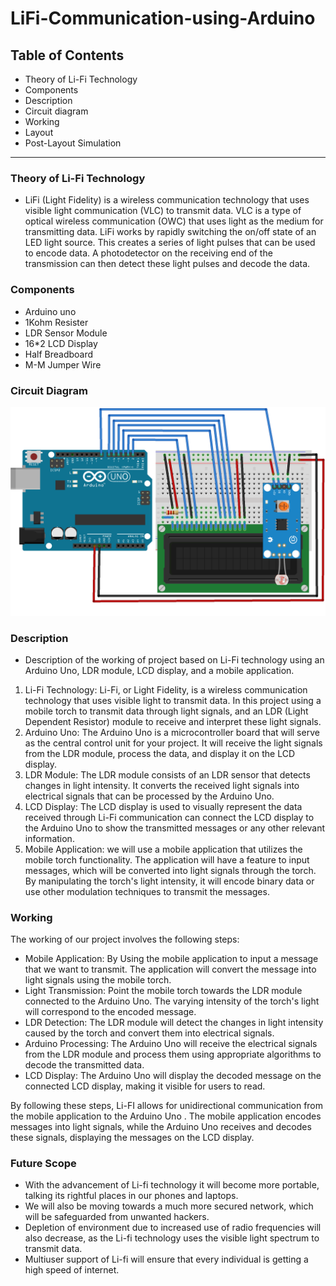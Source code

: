 # LiFi-Communication-using-Arduino
## Table of Contents

  - Theory of Li-Fi Technology
  - Components 
  - Description
  - Circuit diagram
  - Working
  - Layout
  - Post-Layout Simulation

--- 
### Theory of Li-Fi Technology 
- LiFi (Light Fidelity) is a wireless communication technology that uses visible light communication (VLC) to transmit data. VLC is a type of optical wireless communication (OWC) that uses light as the medium for transmitting data. LiFi works by rapidly switching the on/off state of an LED light source. This creates a series of light pulses that can be used to encode data. A photodetector on the receiving end of the transmission can then detect these light pulses and decode the data.

### Components
  - Arduino uno
  - 1Kohm Resister
  - LDR Sensor Module
  - 16*2 LCD Display
  - Half Breadboard
  - M-M Jumper Wire

### Circuit Diagram
<img width="800" alt="pll_pfd" src="https://github.com/Mrnidhi/LiFi-Communication-using-Arduino/blob/main/Circuit%20diagram.png">

### Description
- Description of the working of project based on Li-Fi technology using an Arduino Uno, LDR module, LCD display, and a mobile application.
1. Li-Fi Technology: Li-Fi, or Light Fidelity, is a wireless communication technology that uses visible light to transmit data. In this project using a mobile torch to transmit data through light signals, and an LDR (Light Dependent Resistor) module to receive and interpret these light signals.
2. Arduino Uno: The Arduino Uno is a microcontroller board that will serve as the central control unit for your project. It will receive the light signals from the LDR module, process the data, and display it on the LCD display.
3. LDR Module: The LDR module consists of an LDR sensor that detects changes in light intensity. It converts the received light signals into electrical signals that can be processed by the Arduino Uno.
4. LCD Display: The LCD display is used to visually represent the data received through Li-Fi communication can connect the LCD display to the Arduino Uno to show the transmitted messages or any other relevant information.
5. Mobile Application: we will use a mobile application that utilizes the mobile torch functionality. The application will have a feature to input messages, which will be converted into light signals through the torch. By manipulating the torch's light intensity, it will encode binary data or use other modulation techniques to transmit the messages.

### Working
The working of our project involves the following steps:
- Mobile Application: By Using the mobile application to input a message that we want to transmit. The application will convert the message into light signals using the mobile torch.
- Light Transmission: Point the mobile torch towards the LDR module connected to the Arduino Uno. The varying intensity of the torch's light will correspond to the encoded message.
- LDR Detection: The LDR module will detect the changes in light intensity caused by the torch and convert them into electrical signals.
- Arduino Processing: The Arduino Uno will receive the electrical signals from the LDR module and process them using appropriate algorithms to decode the transmitted data.
- LCD Display: The Arduino Uno will display the decoded message on the connected LCD display, making it visible for users to read.


By following these steps, Li-FI allows for unidirectional communication from the mobile application to the Arduino Uno . The mobile application encodes messages into light signals, while the Arduino Uno receives and decodes these signals, displaying the messages on the LCD display.

### Future Scope
- With the advancement of Li-fi technology it will become more portable, talking its rightful places in our phones and laptops.
- We will also be moving towards a much more secured network, which will be safeguarded from unwanted hackers.
- Depletion of environment due to increased use of radio frequencies will also decrease, as the Li-fi technology uses the visible light spectrum to transmit data.
- Multiuser support of Li-fi will ensure that every individual is getting a high speed of internet.

